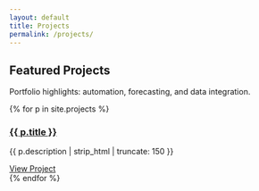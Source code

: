 ```yaml
---
layout: default
title: Projects
permalink: /projects/
---
```


<section class="page-header projects-header">
  <h1>Featured Projects</h1>
  <p>Portfolio highlights: automation, forecasting, and data integration.</p>
</section>

<section class="projects">
  <div class="container project-grid">
    {% for p in site.projects %}
    <div class="project-card">
      <div class="project-image">
        <i class="fas fa-{{ p.icon }}"></i>
      </div>
      <div class="project-content">
        <h3><a href="{{ p.url | relative_url }}">{{ p.title }}</a></h3>
        <p>{{ p.description | strip_html | truncate: 150 }}</p>
        <a href="{{ p.url | relative_url }}" class="btn btn-primary">View Project</a>
      </div>
    </div>
    {% endfor %}
  </div>
</section>